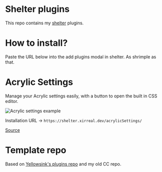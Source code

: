 # Shelter plugins

This repo contains my [shelter](https://github.com/uwu/shelter/) plugins.

# How to install?

Paste the URL below into the add plugins modal in shelter. As shrimple as that.

# Acrylic Settings

Manage your Acrylic settings easily, with a button to open the built in CSS editor.

![Acrylic settings example](https://raw.githubusercontent.com/xirreal-plugins/xirreal-plugins.github.io/master/assets/acrylicSettings.png)

Installation URL -> `https://shelter.xirreal.dev/acrylicSettings/`

[Source](https://github.com/xirreal-plugins/xirreal-plugins.github.io/tree/master/plugins/acrylicSettings)

# Template repo

Based on [Yellowsink's plugins repo](https://github.com/yellowsink/shelter-plugins/) and my old CC repo.
